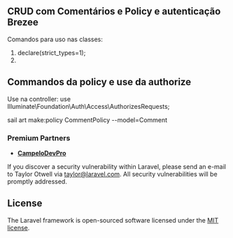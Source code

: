 
## CRUD com Comentários e Policy e autenticação Brezee

Comandos para uso nas classes: 

1. declare(strict_types=1);
2.

## Commandos da policy e use da authorize

Use na controller: use Illuminate\Foundation\Auth\Access\AuthorizesRequests;

sail art make:policy CommentPolicy --model=Comment







### Premium Partners

- **[CampeloDevPro](https://campelodevpro.com/)**



If you discover a security vulnerability within Laravel, please send an e-mail to Taylor Otwell via [taylor@laravel.com](mailto:taylor@laravel.com). All security vulnerabilities will be promptly addressed.

## License

The Laravel framework is open-sourced software licensed under the [MIT license](https://opensource.org/licenses/MIT).
